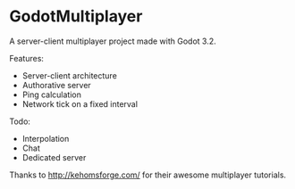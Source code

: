 # GodotMultiplayer

A server-client  multiplayer project made with Godot 3.2.

Features:
* Server-client architecture
* Authorative server
* Ping calculation
* Network tick on a fixed interval

Todo:
* Interpolation
* Chat
* Dedicated server


Thanks to http://kehomsforge.com/ for their awesome multiplayer tutorials.
